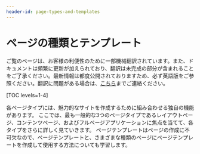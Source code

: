 ```yaml
---
header-id: page-types-and-templates
---
```


# ページの種類とテンプレート

<p class="alert alert-info"><span class="wysiwyg-color-blue120">ご覧のページは、お客様の利便性のために一部機械翻訳されています。また、ドキュメントは頻繁に更新が加えられており、翻訳は未完成の部分が含まれることをご了承ください。最新情報は都度公開されておりますため、必ず英語版をご参照ください。翻訳に問題がある場合は、<a href="mailto:support-content-jp@liferay.com">こちら</a>までご連絡ください。</span></p>

[TOC levels=1-4]

各ページタイプには、魅力的なサイトを作成するために組み合わせる独自の機能があります。 ここでは、最も一般的な3つのページタイプであるレイアウトページ、コンテンツページ、およびフルページアプリケーションに焦点を当てて、各タイプをさらに詳しく見ていきます。 ページテンプレートはページの作成に不可欠なので、ページテンプレートと、さまざまな種類のページにページテンプレートを作成して使用する方法についても学習します。
